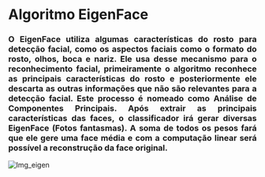  # Algoritmo EigenFace
 <h3 Align="justify">O EigenFace utiliza algumas características do rosto para detecção facial, como os aspectos faciais como o formato do rosto, olhos, boca e nariz.
Ele usa desse mecanismo para o reconhecimento facial, primeiramente o algoritmo reconhece as
principais características do rosto e posteriormente ele descarta as outras informações que não são relevantes para a detecção facial. Este processo é nomeado como Análise de Componentes Principais.
Após extrair as principais características das faces, o classificador irá gerar diversas EigenFace (Fotos fantasmas). A soma de todos os pesos fará que ele gere uma face média e com a computação linear será possível a reconstrução da face original.
</h2>
<img src="https://www.baeldung.com/wp-content/uploads/sites/4/2023/03/eigenface_example.png" alt="Img_eigen">
 
 
